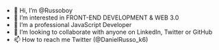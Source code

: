 - 👋 Hi, I’m @Russoboy
- 👀 I’m interested in FRONT-END DEVELOPMENT & WEB 3.0 
- 🌱 I’m a professional JavaScript Developer
- 💞️ I’m looking to collaborate with anyone on LinkedIn, Twitter or GitHub
- 📫 How to reach me Twitter (@DanielRusso_k6)

<!---
Russoboy/Russoboy is a ✨ special ✨ repository because its `README.md` (this file) appears on your GitHub profile.
You can click the Preview link to take a look at your changes.
--->
